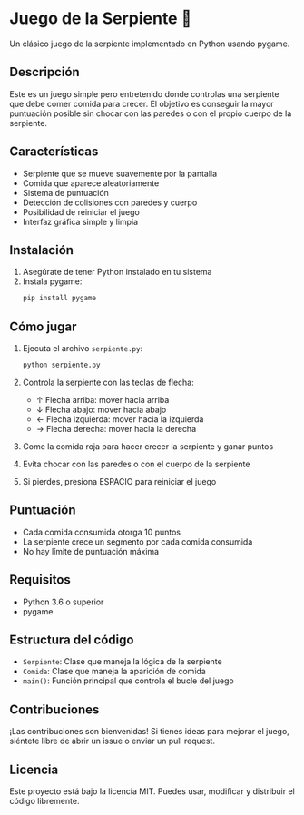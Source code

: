 # Juego de la Serpiente 🐍

Un clásico juego de la serpiente implementado en Python usando pygame.

## Descripción

Este es un juego simple pero entretenido donde controlas una serpiente que debe comer comida para crecer. El objetivo es conseguir la mayor puntuación posible sin chocar con las paredes o con el propio cuerpo de la serpiente.

## Características

- Serpiente que se mueve suavemente por la pantalla
- Comida que aparece aleatoriamente
- Sistema de puntuación
- Detección de colisiones con paredes y cuerpo
- Posibilidad de reiniciar el juego
- Interfaz gráfica simple y limpia

## Instalación

1. Asegúrate de tener Python instalado en tu sistema
2. Instala pygame:
   ```bash
   pip install pygame
   ```

## Cómo jugar

1. Ejecuta el archivo `serpiente.py`:
   ```bash
   python serpiente.py
   ```

2. Controla la serpiente con las teclas de flecha:
   - ↑ Flecha arriba: mover hacia arriba
   - ↓ Flecha abajo: mover hacia abajo
   - ← Flecha izquierda: mover hacia la izquierda
   - → Flecha derecha: mover hacia la derecha

3. Come la comida roja para hacer crecer la serpiente y ganar puntos

4. Evita chocar con las paredes o con el cuerpo de la serpiente

5. Si pierdes, presiona ESPACIO para reiniciar el juego

## Puntuación

- Cada comida consumida otorga 10 puntos
- La serpiente crece un segmento por cada comida consumida
- No hay límite de puntuación máxima

## Requisitos

- Python 3.6 o superior
- pygame

## Estructura del código

- `Serpiente`: Clase que maneja la lógica de la serpiente
- `Comida`: Clase que maneja la aparición de comida
- `main()`: Función principal que controla el bucle del juego

## Contribuciones

¡Las contribuciones son bienvenidas! Si tienes ideas para mejorar el juego, siéntete libre de abrir un issue o enviar un pull request.

## Licencia

Este proyecto está bajo la licencia MIT. Puedes usar, modificar y distribuir el código libremente.
